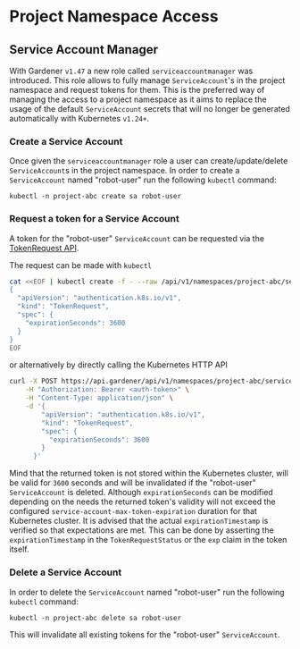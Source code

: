 # Project Namespace Access

## Service Account Manager
With Gardener `v1.47` a new role called `serviceaccountmanager` was introduced. This role allows to fully manage `ServiceAccount`'s in the project namespace and request tokens for them. This is the preferred way of managing the access to a project namespace as it aims to replace the usage of the default `ServiceAccount` secrets that will no longer be generated automatically with Kubernetes `v1.24+`.

### Create a Service Account
Once given the `serviceaccountmanager` role a user can create/update/delete `ServiceAccount`s in the project namespace. In order to create a `ServiceAccount` named "robot-user" run the following `kubectl` command:

```code
kubectl -n project-abc create sa robot-user
```

### Request a token for a Service Account
A token for the "robot-user" `ServiceAccount` can be requested via the [TokenRequest API](https://kubernetes.io/docs/reference/kubernetes-api/authentication-resources/token-request-v1/).

The request can be made with `kubectl`
```bash
cat <<EOF | kubectl create -f - --raw /api/v1/namespaces/project-abc/serviceaccounts/robot-user/token
{
  "apiVersion": "authentication.k8s.io/v1",
  "kind": "TokenRequest",
  "spec": {
    "expirationSeconds": 3600
  }
}
EOF
```
or alternatively by directly calling the Kubernetes HTTP API
```bash
curl -X POST https://api.gardener/api/v1/namespaces/project-abc/serviceaccounts/robot-user/token \
    -H "Authorization: Bearer <auth-token>" \
    -H "Content-Type: application/json" \
    -d '{
        "apiVersion": "authentication.k8s.io/v1",
        "kind": "TokenRequest",
        "spec": {
          "expirationSeconds": 3600
        }
      }'
```

Mind that the returned token is not stored within the Kubernetes cluster, will be valid for `3600` seconds and will be invalidated if the "robot-user" `ServiceAccount` is deleted. Although `expirationSeconds` can be modified depending on the needs the returned token's validity will not exceed the configured `service-account-max-token-expiration` duration for that Kubernetes cluster. It is advised that the actual `expirationTimestamp` is verified so that expectations are met. This can be done by asserting the `expirationTimestamp` in the `TokenRequestStatus` or the `exp` claim in the token itself.

### Delete a Service Account
In order to delete the `ServiceAccount` named "robot-user" run the following `kubectl` command:

```code
kubectl -n project-abc delete sa robot-user
```

This will invalidate all existing tokens for the "robot-user" `ServiceAccount`.

